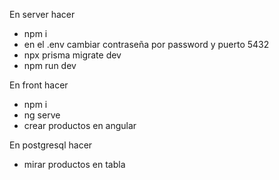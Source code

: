 En server hacer
- npm i
- en el .env cambiar contraseña por password y puerto 5432
- npx prisma migrate dev
- npm run dev

En front hacer
- npm i
- ng serve
- crear productos en angular

En postgresql hacer
- mirar productos en tabla